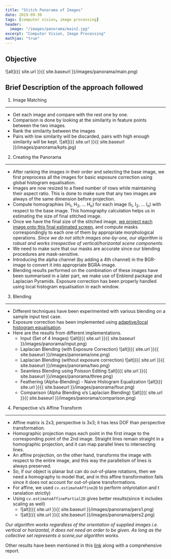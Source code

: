 ```yaml
---
title: "Stitch Panorama of Images"
date: 2019-09-30
tags: [computer vision, image processing]
header:
  image: "/images/panorama/main2.jpg"
excerpt: "Computer Vision, Image Processing"
mathjax: "true"
---
```

## Objective
![alt]({{ site.url }}{{ site.baseurl }}/images/panorama/main.png)

## Brief Description of the approach followed
1. Image ​Matching
---
* Get each image and compare with the rest one by one.
* Comparison is done by looking at the similarity in feature points between the two
images.
* Rank the similarity between the images
* Pairs with low similarity will be discarded, pairs with high enough similarity will be
kept.
![alt]({{ site.url }}{{ site.baseurl }}/images/panorama/kpts.jpg)

2. Creating the Panorama
---
* After ranking the images in their order and selecting the base image, we first
preprocess all the images for basic exposure correction using global histogram
equalisation.
* Images are now resized to a fixed number of rows while maintaining their aspect ratio.
This is done to make sure that any two images are always of the same dimension
before projection.
* Compute homographies (H<sub>1</sub>, H<sub>2</sub>, ... H<sub>n</sub>) for each image (I<sub>1</sub>, I<sub>2</sub>, ... I<sub>n</sub>) with respect to the
base image. This homography calculation helps us in estimating the size of final
stitched image.
* Once we have the final size of the stitched image, ​<u>we project each image onto this final
estimated screen</u>,​ and compute masks correspondingly to each one of them by appropriate morphological operations. ​*Since we do not stitch images one-by-one, our algorithm is robust and works irrespective of vertical/horizontal scene components.*
* We need to make sure that our masks are accurate since our blending procedures are mask-sensitive.
* Introducing the alpha channel (by adding a 4th channel) in the BGR-image to convert it into appropriate BGRA-image.
* Blending results performed on the combination of these images have been summarised in a later part, we make use of Enblend package and Laplacian Pyramids. Exposure correction has been properly handled using local histogram equalisation in each window.

3. Blending
---
* Different techniques have been experimented with various blending on a sample input test case. 
* Exposure correction has been implemented using ​<u>adaptive/local histogram equalisation​</u>.
* Here are the results from different implementations.
    * Input (Set of 4 Images)
    ![alt]({{ site.url }}{{ site.baseurl }}/images/panorama/input.png)
    * Laplacian Blending (with Exposure Correction)
    ![alt]({{ site.url }}{{ site.baseurl }}/images/panorama/one.png)
    * Laplacian Blending (without exposure correction)
    ![alt]({{ site.url }}{{ site.baseurl }}/images/panorama/two.png)
    * Seamless Blending using Poisson Editing
    ![alt]({{ site.url }}{{ site.baseurl }}/images/panorama/three.png)
    * Feathering (Alpha-Blending) - Naive Histogram Equalization
    ![alt]({{ site.url }}{{ site.baseurl }}/images/panorama/four.png)
    * Comparison (Alpha Blending v/s Laplacian Blending)
    ![alt]({{ site.url }}{{ site.baseurl }}/images/panorama/comparison.png)

4. Perspective v/s Affine Transform
---
* Affine matrix is 2x3, perspective is 3x3; it has less DOF than perspective transformation. 
* Homographic projection maps each point in the first image to the corresponding point of the 2nd image. Straight lines remain straight in a homographic projection, and it can map parallel lines to intersecting lines. 
* An affine projection, on the other hand, transforms the image with respect to the entire image, and this way the parallelism of lines is always preserved.
* So, if our object is planar but can do out-of-plane rotations, then we need a homography to model that, and in this affine transformation fails since it does not account for out-of-plane transformations.
* For affine​, we used ​`cv.estimateAffine2D` to perform only ​rotation​ and t​ranslation​ strictly) 
* Using `cv.estimateAffinePartial2D` gives better results ​(since it includes s​caling as well)​ 
    - ![alt]({{ site.url }}{{ site.baseurl }}/images/panorama/pers1.png)
    - ![alt]({{ site.url }}{{ site.baseurl }}/images/panorama/pers2.png)


*Our algorithm works regardless of the orientation of supplied images i.e. vertical or horizontal, it does not need an order to be given. As long as the collective set represents a scene,our algorithm works.*

Other results have been mentioned in this [link](https://drive.google.com/open?id=1VtTMQ10MDrVi6cwzlGw3UkQbovH19zzI) along with a comprehensive report.
